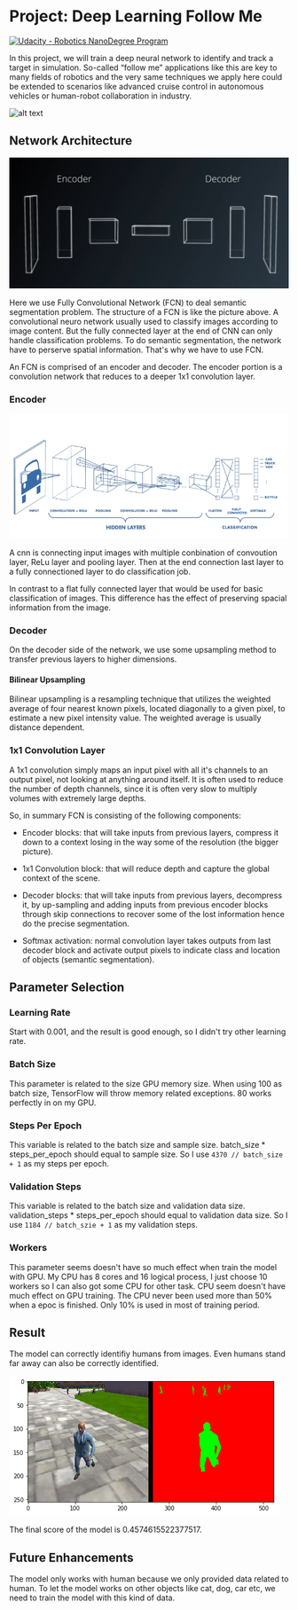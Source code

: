 # Project: Deep Learning Follow Me

[image_0]: ./docs/misc/sim_screenshot.png
[fcn]: ./docs/misc/fcn.png
[cnn]: ./docs/misc/cnn.png
[seg]: ./docs/misc/seg.png
[![Udacity - Robotics NanoDegree Program](https://s3-us-west-1.amazonaws.com/udacity-robotics/Extra+Images/RoboND_flag.png)](https://www.udacity.com/robotics)

In this project, we will train a deep neural network to identify and track a target in simulation. So-called “follow me” applications like this are key to many fields of robotics and the very same techniques we apply here could be extended to scenarios like advanced cruise control in autonomous vehicles or human-robot collaboration in industry.

![alt text][image_0]

## Network Architecture

![fcn][fcn]

Here we use Fully Convolutional Network (FCN) to deal semantic segmentation problem. The structure of a FCN is like the picture above. A convolutional neuro network usually used to classify images according to image content. But the fully connected layer at the end of CNN can only handle classification problems. To do semantic segmentation, the network have to perserve spatial information. That's why we have to use FCN.

An FCN is comprised of an encoder and decoder. The encoder portion is a convolution network that reduces to a deeper 1x1 convolution layer.

### Encoder

![cnn][cnn]

A cnn is connecting input images with multiple conbination of convoution layer, ReLu layer and pooling layer. Then at the end connection last layer to a fully connectioned layer to do classification job.

In contrast to a flat fully connected layer that would be used for basic classification of images. This difference has the effect of preserving spacial information from the image.

### Decoder

On the decoder side of the network, we use some upsampling method to transfer previous layers to higher dimensions.

#### Bilinear Upsampling

Bilinear upsampling is a resampling technique that utilizes the weighted average of four nearest known pixels, located diagonally to a given pixel, to estimate a new pixel intensity value. The weighted average is usually distance dependent.

### 1x1 Convolution Layer

A 1x1 convolution simply maps an input pixel with all it's channels to an output pixel, not looking at anything around itself. It is often used to reduce the number of depth channels, since it is often very slow to multiply volumes with extremely large depths.

So, in summary FCN is consisting of the following components:

- Encoder blocks: that will take inputs from previous layers, compress it down to a context losing in the way some of the resolution (the bigger picture).

- 1x1 Convolution block: that will reduce depth and capture the global context of the scene.

- Decoder blocks: that will take inputs from previous layers, decompress it, by up-sampling and adding inputs from previous encoder blocks through skip connections to recover some of the lost information hence do the precise segmentation.

- Softmax activation: normal convolution layer takes outputs from last decoder block and activate output pixels to indicate class and location of objects (semantic segmentation).

## Parameter Selection

### Learning Rate

Start with 0.001, and the result is good enough, so I didn't try other learning rate.

### Batch Size

This parameter is related to the size GPU memory size. When using 100 as batch size, TensorFlow will throw memory related exceptions. 80 works perfectly in on my GPU. 

### Steps Per Epoch

This variable is related to the batch size and sample size. batch_size * steps_per_epoch should equal to sample size. So I use `4370 // batch_size + 1` as my steps per epoch.

### Validation Steps

This variable is related to the batch size and validation data size. validation_steps * steps_per_epoch should equal to validation data size. So I use `1184 // batch_szie + 1` as my validation steps.

### Workers

This parameter seems doesn't have so much effect when train the model with GPU. My CPU has 8 cores and 16 logical process, I just choose 10 workers so I can also got some CPU for other task. CPU seem doesn't have much effect on GPU training. The CPU never been used more than 50% when a epoc is finished. Only 10% is used in most of training period.

## Result

The model can correctly identifiy humans from images. Even humans stand far away can also be correctly identified.

![seg][seg]

The final score of the model is 0.4574615522377517.

## Future Enhancements

The model only works with human because we only provided data related to human. To let the model works on other objects like cat, dog, car etc, we need to train the model with this kind of data.